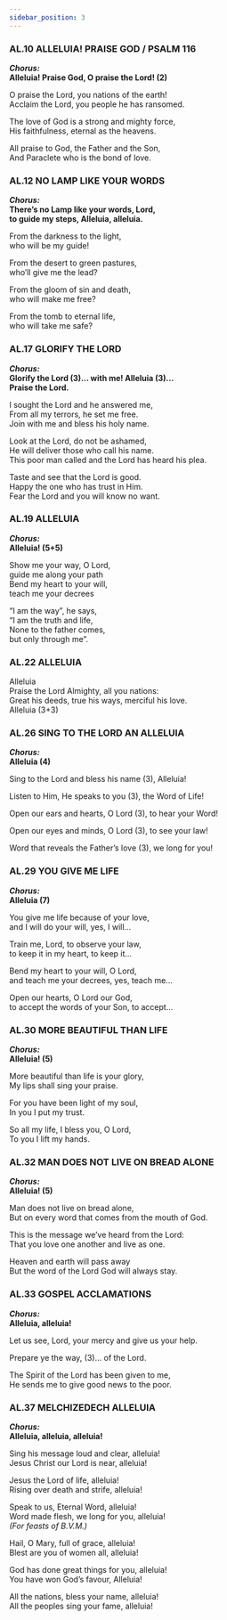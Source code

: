 ```yaml
---
sidebar_position: 3
---
```

### AL.10 ALLELUIA! PRAISE GOD / PSALM 116
***Chorus:*** <br />
**Alleluia! Praise God, O praise the Lord! (2)**<br />

O praise the Lord, you nations of the earth!<br />
Acclaim the Lord, you people he has ransomed.<br />

The love of God is a strong and mighty force,<br />
His faithfulness, eternal as the heavens.<br />

All praise to God, the Father and the Son,<br />
And Paraclete who is the bond of love.<br />

### AL.12 NO LAMP LIKE YOUR WORDS
***Chorus:*** <br />
**There’s no Lamp like your words, Lord,**<br />
**to guide my steps, Alleluia, alleluia.**<br />

From the darkness to the light,<br />
who will be my guide!<br />

From the desert to green pastures,<br />
who’ll give me the lead?<br />

From the gloom of sin and death,<br />
who will make me free?<br />

From the tomb to eternal life,<br />
who will take me safe?<br />

### AL.17 GLORIFY THE LORD
***Chorus:*** <br />
**Glorify the Lord (3)... with me! Alleluia (3)...**<br />
**Praise the Lord.**<br />

I sought the Lord and he answered me,<br />
From all my terrors, he set me free.<br />
Join with me and bless his holy name.<br />

Look at the Lord, do not be ashamed,<br />
He will deliver those who call his name.<br />
This poor man called and the Lord has heard his plea.<br />

Taste and see that the Lord is good.<br />
Happy the one who has trust in Him.<br />
Fear the Lord and you will know no want.<br />

### AL.19 ALLELUIA
***Chorus:*** <br />
**Alleluia! (5+5)**<br />

Show me your way, O Lord,<br />
guide me along your path<br />
Bend my heart to your will,<br />
teach me your decrees<br />

“I am the way”, he says,<br />
“I am the truth and life,<br />
None to the father comes,<br />
but only through me”.<br />

### AL.22 ALLELUIA
Alleluia<br />
Praise the Lord Almighty, all you nations:<br />
Great his deeds, true his ways, merciful his love.<br />
Alleluia (3+3)<br />

### AL.26 SING TO THE LORD AN ALLELUIA
***Chorus:*** <br />
**Alleluia (4)**<br />

Sing to the Lord and bless his name (3), Alleluia!<br />

Listen to Him, He speaks to you (3), the Word of Life!<br />

Open our ears and hearts, O Lord (3), to hear your Word!<br />

Open our eyes and minds, O Lord (3), to see your law!<br />

Word that reveals the Father’s love (3), we long for you!<br />

### AL.29 YOU GIVE ME LIFE
***Chorus:*** <br />
**Alleluia (7)**<br />

You give me life because of your love,<br />
and I will do your will, yes, I will...<br />

Train me, Lord, to observe your law,<br />
to keep it in my heart, to keep it...<br />

Bend my heart to your will, O Lord,<br />
and teach me your decrees, yes, teach me...<br />

Open our hearts, O Lord our God,<br />
to accept the words of your Son, to accept...<br />

### AL.30 MORE BEAUTIFUL THAN LIFE
***Chorus:*** <br />
**Alleluia! (5)**<br />

More beautiful than life is your glory,<br />
My lips shall sing your praise.<br />

For you have been light of my soul,<br />
In you I put my trust.<br />

So all my life, I bless you, O Lord,<br />
To you I lift my hands.<br />

### AL.32 MAN DOES NOT LIVE ON BREAD ALONE
***Chorus:*** <br />
**Alleluia! (5)**<br />

Man does not live on bread alone,<br />
But on every word that comes from the mouth of God.<br />

This is the message we’ve heard from the Lord:<br />
That you love one another and live as one.<br />

Heaven and earth will pass away<br />
But the word of the Lord God will always stay.<br />

### AL.33 GOSPEL ACCLAMATIONS
***Chorus:*** <br />
**Alleluia, alleluia!**<br />

Let us see, Lord, your mercy and give us your help.<br />

Prepare ye the way, (3)... of the Lord.<br />

The Spirit of the Lord has been given to me,<br />
He sends me to give good news to the poor.<br />

### AL.37 MELCHIZEDECH ALLELUIA
***Chorus:*** <br />
**Alleluia, alleluia, alleluia!**<br />

Sing his message loud and clear, alleluia!<br />
Jesus Christ our Lord is near, alleluia!<br />

Jesus the Lord of life, alleluia!<br />
Rising over death and strife, alleluia!<br />

Speak to us, Eternal Word, alleluia!<br />
Word made flesh, we long for you, alleluia!<br />
*(For feasts of B.V.M.)*<br />

Hail, O Mary, full of grace, alleluia!<br />
Blest are you of women all, alleluia!<br />

God has done great things for you, alleluia!<br />
You have won God’s favour, Alleluia!<br />

All the nations, bless your name, alleluia!<br />
All the peoples sing your fame, alleluia!